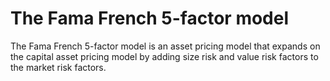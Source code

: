 # The Fama French 5-factor model
The Fama French 5-factor model is an asset pricing model that expands on the capital asset pricing model by adding size risk and value risk factors to the market risk factors.
